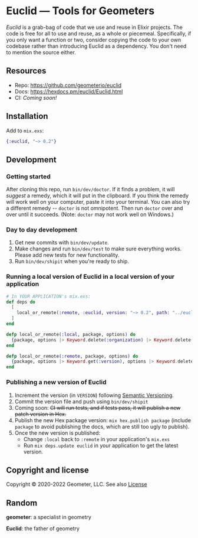 # Euclid — Tools for Geometers

_Euclid_ is a grab-bag of code that we use and reuse in Elixir projects. 
The code is free for all to use and reuse, as a whole or piecemeal.  Specifically, if you only want a function or
two, consider copying the code to your own codebase rather than introducing Euclid as a dependency.  You don't need
to mention the source either.

## Resources

* Repo:    https://github.com/geometerio/euclid
* Docs:    https://hexdocs.pm/euclid/Euclid.html
* CI:      _Coming soon!_

## Installation

Add to `mix.exs`:

```elixir
{:euclid, "~> 0.2"}
```

## Development

### Getting started

After cloning this repo, run `bin/dev/doctor`. If it finds a problem, it will *suggest* a remedy,
which it will put in the clipboard. If you think the remedy will work well on your computer, paste it into
your terminal. You can also try a different remedy -- `doctor` is not omnipotent. Then run `doctor` over 
and over until it succeeds. (Note: `doctor` may not work well on Windows.)

### Day to day development

1. Get new commits with `bin/dev/update`.
1. Make changes and run `bin/dev/test` to make sure everything works. Please add new tests for new functionality.
1. Run `bin/dev/shipit` when you're ready to ship.

### Running a local version of Euclid in a local version of your application

```elixir
# In YOUR APPLICATION's mix.exs:
def deps do
  [
    local_or_remote(:remote, :euclid, version: "~> 0.2", path: "../euclid")
  ]
end

defp local_or_remote(:local, package, options) do
  {package, options |> Keyword.delete(:organization) |> Keyword.delete(:version)}
end

defp local_or_remote(:remote, package, options) do
  {package, options |> Keyword.get(:version), options |> Keyword.delete(:path) |> Keyword.delete(:version)}
end
```

### Publishing a new version of Euclid

1. Increment the version (in `VERSION`) following [Semantic Versioning](https://semver.org/).
1. Commit the version file and push using `bin/dev/shipit`
1. Coming soon: ~~CI will run tests, and if tests pass, it will publish a new patch version in Hex.~~
1. Publish the new Hex package version: `mix hex.publish package` (include `package` to avoid publishing the docs,
    which are still too ugly to publish).
1. Once the new version is published:
    * Change `:local` back to `:remote` in your application's `mix.exs` 
    * Run `mix deps.update euclid` in your application to get the latest version.

## Copyright and license

Copyright © 2020-2022 Geometer, LLC.  See also [License](LICENSE.md)

## Random

**geometer**: a specialist in geometry

**Euclid**: the father of geometry
